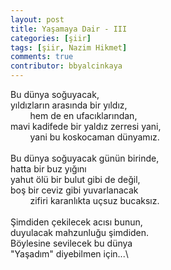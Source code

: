 ```yaml
---
layout: post
title: Yaşamaya Dair - III
categories: [şiir]
tags: [şiir, Nazim Hikmet]
comments: true
contributor: bbyalcinkaya
---
```


Bu dünya soğuyacak,\
yıldızların arasında bir yıldız,\
&nbsp;&nbsp;&nbsp;&nbsp;&nbsp;&nbsp;&nbsp;&nbsp;hem de en ufacıklarından,\
mavi kadifede bir yaldız zerresi yani,\
&nbsp;&nbsp;&nbsp;&nbsp;&nbsp;&nbsp;&nbsp;&nbsp;yani bu koskocaman dünyamız.\
\
Bu dünya soğuyacak günün birinde,\
hatta bir buz yığını\
yahut ölü bir bulut gibi de değil,\
boş bir ceviz gibi yuvarlanacak\
&nbsp;&nbsp;&nbsp;&nbsp;&nbsp;&nbsp;&nbsp;&nbsp;zifiri karanlıkta uçsuz bucaksız.\
\
Şimdiden çekilecek acısı bunun,\
duyulacak mahzunluğu şimdiden.\
Böylesine sevilecek bu dünya\
"Yaşadım" diyebilmen için...\
